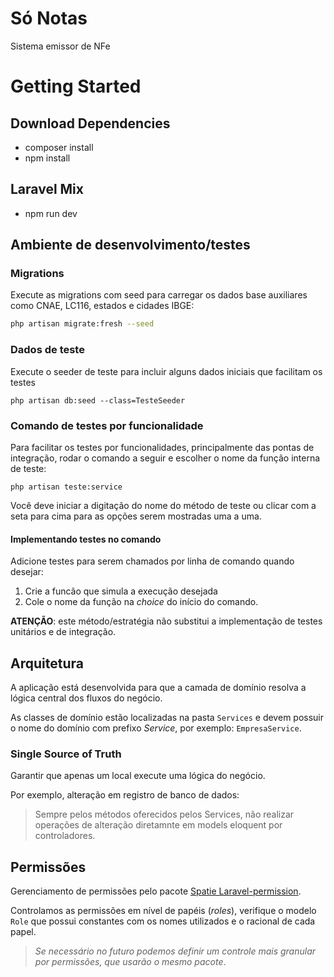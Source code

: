 # Só Notas

Sistema emissor de NFe

# Getting Started

## Download Dependencies
- composer install
- npm install

## Laravel Mix
- npm run dev

## Ambiente de desenvolvimento/testes

### Migrations

Execute as migrations com seed para carregar os dados base auxiliares como CNAE, LC116, estados e cidades IBGE:

```bash
php artisan migrate:fresh --seed
```

### Dados de teste

Execute o seeder de teste para incluir alguns dados iniciais que facilitam os
testes

```
php artisan db:seed --class=TesteSeeder
```

### Comando de testes por funcionalidade

Para facilitar os testes por funcionalidades, principalmente das pontas de integração,
rodar o comando a seguir e escolher o nome da função interna de teste:

```
php artisan teste:service
```

Você deve iniciar a digitação do nome do método de teste ou clicar com a seta para cima para as opções serem mostradas uma a uma.

#### Implementando testes no comando

Adicione testes para serem chamados por linha de comando quando desejar:

1. Crie a funcão que simula a execução desejada
2. Cole o nome da função na _choice_ do início do comando.

**ATENÇÃO**: este método/estratégia não substitui a implementação de testes unitários e de integração.

## Arquitetura

A aplicação está desenvolvida para que a camada de domínio resolva a lógica central dos fluxos do negócio.

As classes de domínio estão localizadas na pasta `Services` e devem possuir o nome do domínio com prefixo _Service_, 
por exemplo: `EmpresaService`.

### Single Source of Truth

Garantir que apenas um local execute uma lógica do negócio.

Por exemplo, alteração em registro de banco de dados:
> Sempre pelos métodos oferecidos pelos Services, não realizar operações de alteração diretamnte
em models eloquent por controladores. 

## Permissões

Gerenciamento de permissões pelo pacote [Spatie Laravel-permission](https://spatie.be/docs/laravel-permission/v5/introduction).

Controlamos as permissões em nível de papéis (_roles_), verifique o modelo `Role` que 
possui constantes com os nomes utilizados e o racional de cada papel. 

> _Se necessário no futuro podemos definir um controle mais granular por permissões, que usarão o mesmo pacote_.


